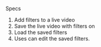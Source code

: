 

Specs


1. Add filters to a live video 
2. Save the live video with filters on 
3. Load the saved filters 
5. Uses can edit the saved filters. 

